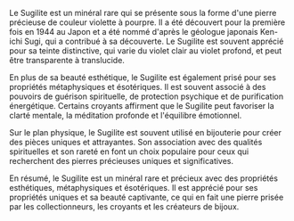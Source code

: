 Le Sugilite est un minéral rare qui se présente sous la forme d'une pierre précieuse de couleur violette à pourpre. Il a été découvert pour la première fois en 1944 au Japon et a été nommé d'après le géologue japonais Ken-ichi Sugi, qui a contribué à sa découverte. Le Sugilite est souvent apprécié pour sa teinte distinctive, qui varie du violet clair au violet profond, et peut être transparente à translucide. 

En plus de sa beauté esthétique, le Sugilite est également prisé pour ses propriétés métaphysiques et ésotériques. Il est souvent associé à des pouvoirs de guérison spirituelle, de protection psychique et de purification énergétique. Certains croyants affirment que le Sugilite peut favoriser la clarté mentale, la méditation profonde et l'équilibre émotionnel. 

Sur le plan physique, le Sugilite est souvent utilisé en bijouterie pour créer des pièces uniques et attrayantes. Son association avec des qualités spirituelles et son rareté en font un choix populaire pour ceux qui recherchent des pierres précieuses uniques et significatives. 

En résumé, le Sugilite est un minéral rare et précieux avec des propriétés esthétiques, métaphysiques et ésotériques. Il est apprécié pour ses propriétés uniques et sa beauté captivante, ce qui en fait une pierre prisée par les collectionneurs, les croyants et les créateurs de bijoux.
